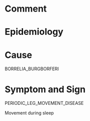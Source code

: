 # Comment

# Epidemiology

# Cause

BORRELIA_BURGBORFERI

# Symptom and Sign

PERIODIC_LEG_MOVEMENT_DISEASE

Movement during sleep
